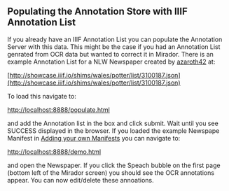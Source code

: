 ## Populating the Annotation Store with IIIF Annotation List

If you already have an IIIF Annotation List you can populate the Annotation Server with this data. This might be the case if you had an Annotation List genrated from OCR data but wanted to correct it in Mirador. There is an example Annotation List for a NLW Newspaper created by [azaroth42](https://github.com/azaroth42) at:

[http://showcase.iiif.io/shims/wales/potter/list/3100187.json](http://showcase.iiif.io/shims/wales/potter/list/3100187.json)

To load this navigate to:

[http://localhost:8888/populate.html](http://localhost:8888/populate.html)

and add the Annotation list in the box and click submit. Wait until you see SUCCESS displayed in the browser. If you loaded the example Newspape Manifest in [Adding your own Manifests](NewManifests.md) you can navigate to:

[http://localhost:8888/demo.html](http://localhost:8888/demo.html)

and open the Newspaper. If you click the Speach bubble on the first page (bottom left of the Mirador screen) you should see the OCR annotations appear. You can now edit/delete these annoations. 


